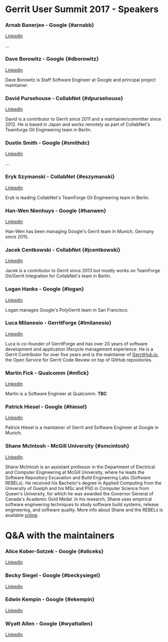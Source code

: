 # Gerrit User Summit 2017 - Speakers

### Arnab Banerjee - Google {#arnabb}

[LinkedIn](https://www.linkedin.com/in/arnabunfolded)

...

### Dave Borowitz - Google {#dborowitz}

[LinkedIn](https://www.linkedin.com/in/dborowitz/)

Dave Borowitz is Staff Software Engineer at Google and principal
project maintainer.

### David Pursehouse - CollabNet {#dpursehouse}

[LinkedIn](https://www.linkedin.com/in/davidpursehouse/)

David is a contributor to Gerrit since 2011 and a maintainer/committer
since 2012. He is based in Japan and works remotely as part of
CollabNet's Teamforge Git Engineering team in Berlin.

### Dustin Smith - Google {#smithdc}

[LinkedIn](https://www.linkedin.com/in/dustin-smith-b0525458)

...

### Eryk Szymanski - CollabNet {#eszymanski}

[LinkedIn](https://www.linkedin.com/in/eryk-szymanski-94b92ba/)

Eryk is leading CollabNet's TeamForge Git Engineering team in Berlin.

### Han-Wen Nienhuys - Google {#hanwen}

[LinkedIn](https://de.linkedin.com/in/han-wen-nienhuys-794735/)

Han-Wen has been managing Google's Gerrit team in Munich, Germany since 2015.


### Jacek Centkowski - CollabNet {#jcentkowski}

[LinkedIn](https://www.linkedin.com/in/jcentkowski/)

Jacek is a contributor to Gerrit since 2013 but mostly works on
TeamForge Git/Gerrit Integration for CollabNet's team in Berlin.

### Logan Hanks - Google {#logan}

[LinkedIn](https://www.linkedin.com/in/loganhanks)

Logan manages Google's PolyGerrit team in San Francisco.

### Luca Milanesio - GerritForge {#lmilanesio}

[LinkedIn](https://www.linkedin.com/in/lucamilanesio/)

Luca is co-founder of GerritForge and has over 20 years of software development
and application lifecycle management experience.
He is a Gerrit Contributor for over five years and is the maintainer
of [GerritHub.io](https://gerrithub.io), the Open Service for Gerrit Code Review
on top of GitHub repositories.

### Martin Fick - Qualcomm {#mfick}

[LinkedIn](https://www.linkedin.com/in/martin-fick-8637611/)

Martin is a Software Engineer at Qualcomm.
__TBC__

### Patrick Hiesel - Google {#hiesel}

[LinkedIn](https://www.linkedin.com/in/patrickhiesel/)

Patrick Hiesel is a maintainer of Gerrit and Software Engineer at Google
in Munich.

### Shane McIntosh - McGill University {#smcintosh}

[LinkedIn](https://www.linkedin.com/in/shane-mcintosh-94a6971b/)

Shane McIntosh is an assistant professor in the Department of Electrical and
Computer Engineering at McGill University, where he leads the Software
Repository Excavation and Build Engineering Labs (Software REBELs). He received
his Bachelor's degree in Applied Computing from the University of Guelph and
his MSc and PhD in Computer Science from Queen's University, for which he was
awarded the Governor General of Canada's Academic Gold Medal. In his research,
Shane uses empirical software engineering techniques to study software build
systems, release engineering, and software quality. More info about Shane and
the REBELs is available [online](http://rebels.ece.mcgill.ca/).

# Q&A with the maintainers

### Alice Kober-Sotzek - Google {#aliceks}

[LinkedIn](https://www.linkedin.com/in/alice-kober-sotzek-23024133/)

### Becky Siegel - Google {#beckysiegel}

[LinkedIn](https://www.linkedin.com/in/rebeccasiegel/)

### Edwin Kempin - Google {#ekempin}

[LinkedIn](https://www.linkedin.com/in/edwin-kempin-215234b4/)

### Wyatt Allen - Google {#wyattallen}

[LinkedIn](https://www.linkedin.com/in/wyatt-allen-02547922/)
